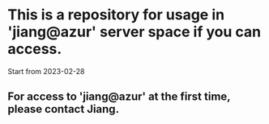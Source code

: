 
# This is a repository for usage in  'jiang@azur' server space if you can access.
Start from 2023-02-28


## For access to 'jiang@azur' at the first time, please contact Jiang.


